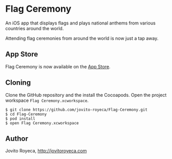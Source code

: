 # Flag Ceremony

An iOS app that displays flags and plays national anthems from various countries around the world.

Attending flag ceremonies from around the world is now just a tap away.

## App Store

Flag Ceremony is now available on the [App Store](https://itunes.apple.com/WebObjects/MZStore.woa/wa/viewSoftware?id=1180086391&mt=8).

## Cloning

Clone the GitHub repository and the install the Cocoapods. Open the project workspace `Flag Ceremony.xcworkspace`.

```
$ git clone https://github.com/jovito-royeca/Flag-Ceremony.git
$ cd Flag-Ceremony
$ pod install
$ open Flag Ceremony.xcworkspace
```

## Author
Jovito Royeca, http://jovitoroyeca.com